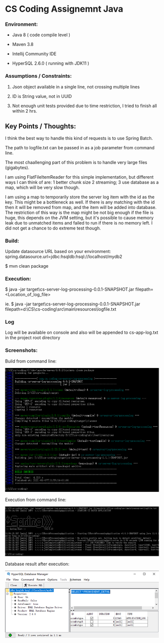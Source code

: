 # CS Coding Assignemnt Java

### Environment:

- Java 8 ( code compile level )
  
- Maven 3.8

- Intellij Community IDE

- HyperSQL 2.6.0 ( running with JDK11 )

### Assumptions / Constraints:

1. Json object available in a single line, not crossing multiple lines
   
2. ID is String value, not in UUID

3. Not enough unit tests provided due to time restriction, I tried to finish all within 2 hrs.

## Key Points / Thoughts:

I think the best way to handle this kind of requests is to use Spring Batch.

The path to logfile.txt can be passed in as a job parameter from command line.

The most chaallenging part of this problem is to handle very large files (gigabytes).

I am using FlatFileItemReader for this simple implementation, but different ways I can think of are:
1 better chunk size
2 streaming;
3 use database as a map, which will be very slow though.

I am using a map to temporarily store the server log item with the id as the key. This might be a bottleneck as well.
If there is any matching with the id then it will be removed from map, and the item will be added into database.
The restriction of this way is the map might be not big enough if the file is huge, this depends on the JVM setting, but it's possible to cause memory leak due to unmatched items and failed to run if there is no memory left.
I did not get a chance to do extreme test though.

### Build:

Update datasource URL based on your environment:
spring.datasource.url=jdbc:hsqldb:hsql://localhost/mydb2

$ mvn clean package


### Execution:

$ java -jar target\cs-server-log-processing-0.0.1-SNAPSHOT.jar filepath=<Location_of_log_file>

ie.
$ java -jar target\cs-server-log-processing-0.0.1-SNAPSHOT.jar filepath=d:\CS\cs-coding\src\main\resources\logfile.txt

### Log

Log will be available on console and also will be appended to cs-app-log.txt in the project root directory

### Screenshots:

Build from command line:

![img.png](img1-build.png)

Execution from command line:

![img.png](img2-execution.png)

Database result after execution:

![img.png](img3-dbresult.png)
